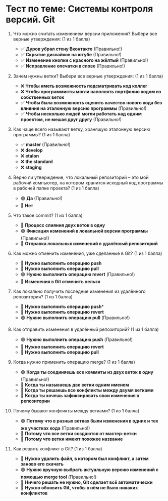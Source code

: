 # Тест по теме: Системы контроля версий. Git

1. Что можно считать изменением версии приложения? Выбери все верные утверждения: (1 из 1 балла)
   * ✅ **Дуров убрал стену Вконтакте** (Правильно!)
   * ✅ **Скрытие дизлайков на ютубе** (Правильно!)
   * ✅ **Изменение кнопки с красного на жёлтый** (Правильно!)
   * ✅ **Исправление опечатки в слове** (Правильно!)


2. Зачем нужны ветки? Выбери все верные утверждения: (1 из 1 балла)
   * ❌ **Чтобы иметь возможность подсматривать код коллег**
   * ❌ **Чтобы программисты могли наполнять портфолио кодом из собственных веток**
   * ✅ **Чтобы была возможность оценить качество нового кода без влияния на эталонную версию программы** (Правильно!)
   * ✅ **Чтобы несколько людей могли работать над одним проектом, не мешая друг другу** (Правильно!)


3. Как чаще всего называют ветку, хранящую эталонную версию программы? (1 из 1 балла)
   * ✅ **master** (Правильно!)
   * ❌ **develop**
   * ❌ **etalon**
   * ❌ **the standard**
   * ❌ **staging**


4. Верно ли утверждение, что локальный репозиторий – это мой рабочий компьютер, на котором хранится исходный код программы в рабочей папке проекта? (1 из 1 балла)
   * 🟢 **Да** (Правильно!)
   * 🔴 **Нет**


5. Что такое commit? (1 из 1 балла)
   * 🔴 **Процесс слияния двух веток в одну**
   * 🟢 **Фиксация изменений в локальной версии программы** (Правильно!)
   * 🔴 **Отправка локальных изменений в удалённый репозиторий**


6. Как можно отменить изменения, уже сделанные в Git? (1 из 1 балла)
   * 🔴 **Нужно выполнить операцию push**
   * 🔴 **Нужно выполнить операцию pull**
   * 🟢 **Нужно выполнить операцию revert** (Правильно!)
   * 🔴 **Изменения в Git отменить нельзя**


7. Как локально получить последние изменения из удалённого репозитория? (1 из 1 балла)
   * 🔴 **Нужно выполнить операцию push***
   * 🔴 **Нужно выполнить операцию revert**
   * 🟢 **Нужно выполнить операцию pull** (Правильно!)


8. Как отправить изменения в удалённый репозиторий? (1 из 1 балла)
   * 🟢 **Нужно выполнить операцию push** (Правильно!)
   * 🔴 **Нужно выполнить операцию revert**
   * 🔴 **Нужно выполнить операцию pull**


9. Когда нужно применить операцию merge? (1 из 1 балла)
   * 🟢 **Когда ты соединяешь все коммиты из двух веток в одну** (Правильно!)
   * 🔴 **Когда ты называешь две ветки одним именем**
   * 🔴 **Когда ты решаешь все конфликты между двумя ветками**
   * 🔴 **Когда ты хочешь зафиксировать свои изменения в репозитории**


10. Почему бывают конфликты между ветками? (1 из 1 балла)
    * 🟢 **Потому что в разных ветках были изменения в одних и тех же участках кода** (Правильно!)
    * 🔴 **Потому что все ветки создаются от мастер-ветки**
    * 🔴 **Потому что ветки имеют похожее название**


11. Как решить конфликт в Git? (1 из 1 балла)
    * 🔴 **Нужно удалить файл, в котором был конфликт, а затем заново его скачать**
    * 🟢 **Нужно вручную выбрать актуальную версию изменений с помощью merge tool** (Правильно!)
    * 🔴 **Ничего решать не нужно, Git сделает всё автоматически**
    * 🔴 **Нужно обновить Git, чтобы в нём не было никаких конфликтов**
